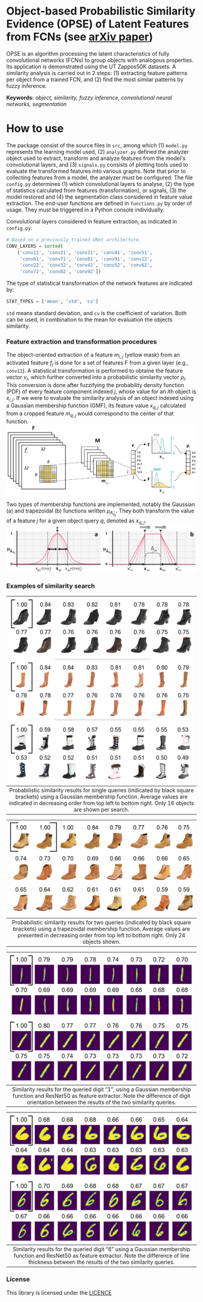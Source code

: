 # Object-based Probabilistic Similarity Evidence (OPSE) of Latent Features from FCNs (see [arXiv paper](https://www.privatelink.com))

OPSE is an algorithm processing the latent characteristics of fully convolutional networks (FCNs) to group objects with analogous properties. Its application is demonstrated using the UT Zappos50K datasets. A similarity analysis is carried out in 2 steps: (1) extracting feature patterns per object from a trained FCN, and (2) find the most similar patterns by fuzzy inference.

**Keywords:** _object, similarity, fuzzy inference, convolutional neural networks, segmentation_

# How to use
The package consist of the source files in `src`, among which (1) `model.py` represents the learning model used, (2) `analyzer.py` defined the analyzer object used to extract, transform and analyze features from the model's convolutional layers, and (3) `signals.py` consists of plotting tools used to evaluate the transformed features into various graphs.
Note that prior to collecting features from a model, the analyzer must be configured. The file `config.py` determines (1) which convolutional layers to analyse, (2) the type of statistics calculated from features (transformation), or signals, (3) the model restored and (4) the segmentation class considered in feature value extraction. The end-user functions are defined in `functions.py` by order of usage. They must be triggered in a Python console individually.

Convolutional layers considered in feature extraction, as indicated in `config.py`:
```python
# Based on a previously trained UNet architecture.
CONV_LAYERS = sorted(
    ['conv11', 'conv21', 'conv31', 'conv41', 'conv51',
     'conv61', 'conv71', 'conv81', 'conv91', 'conv12',
     'conv22', 'conv32', 'conv42', 'conv52', 'conv62',
     'conv72', 'conv82', 'conv92'])
```

The type of statistical transformation of the network features are indicated by:
```python
STAT_TYPES = ['mean', 'std', 'cv']
```
`std` means standard deviation, and `cv` is the coefficient of variation. Both can be used, in combination to the mean for evaluation the objects similarity.


### Feature extraction and transformation procedures
The object-oriented extraction of a feature $m_{i,j}$ (yellow mask) from an activated feature $f_j$ is done for a set of features F from a given layer (e.g., `conv11`). A statistical transformation is performed to obtaine the feature vector $v_i$, which further converted into a probabilistic similarity vector $ρ_i$. This conversion is done after fuzzifying the probability density function (PDF) of every feature component indexed $j$, whose value for an $i$th object is $x_{i,j}$. If we were to evaluate the similarity analysis of an object indexed using a Gaussian membership function (GMF), its feature value $x_{q,j}$ calculated from a cropped feature $m_{q,j}$ would correspond to the center of that function.
![Feature extraction to transformation](./figures/extract_proc.png)

Two types of membership functions are implemented, notably the Gaussian (a) and trapezoidal (b) functions written $μ_{A ̃_{u_j}}$. They both transform the value of a feature $j$ for a given object query $q$, denoted as $x_{q,j}$.
![Membership functions](./figures/mmb_function.png)

### Examples of similarity search
| ![Similarity analysis by one query](./figures/sim_analysis_1.png) |
|:--:|
| Probabilistic similarity results for single queries (indicated by black square brackets) using a Gaussian membership function. Average values are indicated in decreasing order from top left to bottom right. Only 16 objects are shown per search. |

| ![Similarity analysis by two queries](./figures/sim_analysis_2.png) |
|:--:|
| Probabilistic similarity results for two queries (indicated by black square brackets) using a trapezoidal membership function. Average values are presented in decreasing order from top left to bottom right. Only 24 objects shown. |

| ![Similarity analysis of digit 1](./figures/sim_digit_1.png) |
|:--:|
| Similarity results for the queried digit “1”, using a Gaussian membership function and ResNet50 as feature extractor. Note the difference of digit orientation between the results of the two similarity queries. |

| ![Similarity analysis of digit 6](./figures/sim_digit_2.png) |
|:--:|
| Similarity results for the queried digit “6” using a Gaussian membership function and ResNet50 as feature extractor. Note the difference of line thickness between the results of the two similarity queries. |

### License
This library is licensed under the [LICENCE](https://github.com/cjuliani/probabilistic-similarity-evidence-FCN/blob/master/LICENSE)
